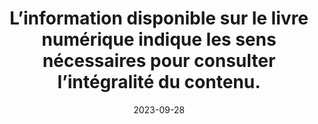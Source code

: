 ---
N: 
Rubrique: 
title: L’information disponible sur le livre numérique indique les sens  nécessaires pour consulter l’intégralité du contenu. 
detail:  
abstract: 
categories: [" Informations avant achat"]
agrege: O0000-E083
opquast: '0000'
indiceebook: '83'
description: "Règle n° 083"
weight:  083
actif: '1'
layout: rules
date: 2023-09-28
tags: ["", ""]
objectif: ["", ""]
Meo: [""]
Controle: ""
Source: ["SNE"]
Referential: [""]
Steps: ["", ""]
---